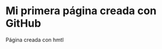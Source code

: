 <DOCTYPEhtml>
<html>
<body>

<head>
  <h1>Mi primera página creada con GitHub</h1>
</head>

<p>Página creada con hmtl</p>

</body>
</html>

